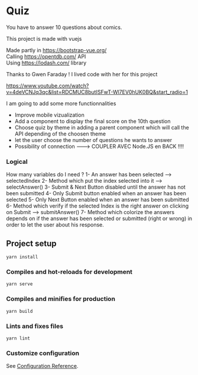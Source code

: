 # Quiz
  You have to answer 10 questions about comics.  

  This project is made with vuejs

  Made partly in https://bootstrap-vue.org/  
  Calling https://opentdb.com/ API  
  Using https://lodash.com/ library

  Thanks to Gwen Faraday ! I lived code with her for this project

  https://www.youtube.com/watch?v=4deVCNJq3qc&list=RDCMUC8butISFwT-Wl7EV0hUK0BQ&start_radio=1

  I am going to add some more functionnalities

  - Improve mobile vizualization
  - Add a component to display the final score on the 10th question
  - Choose quiz by theme in adding a parent component which will call the API depending of the choosen theme
  - let the user choose the number of questions he wants to answer
  - Possibility of connection ---> COUPLER AVEC Node.JS en BACK !!!!

  ### Logical

  How many variables do I need ?
  1- An answer has been selected --> selectedIndex
  2- Method which put the index selected into it --> selectAnswer()
  3- Submit & Next Button disabled until the answer has not been submitted
  4- Only Submit button enabled when an answer has been selected
  5- Only Next Button enabled when an answer has been submitted
  6- Method which verify if the selected Index is the right answer on clicking on Submit --> submitAnswer()
  7- Method which colorize the answers depends on if the answer has been selected or submitted (right or wrong)
    in order to let the user about his response. 


## Project setup
```
yarn install
```

### Compiles and hot-reloads for development
```
yarn serve
```

### Compiles and minifies for production
```
yarn build
```

### Lints and fixes files
```
yarn lint
```

### Customize configuration
See [Configuration Reference](https://cli.vuejs.org/config/).

